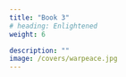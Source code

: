 ```yaml
---
title: "Book 3"
# heading: Enlightened
weight: 6

description: ""
image: /covers/warpeace.jpg
---
```


